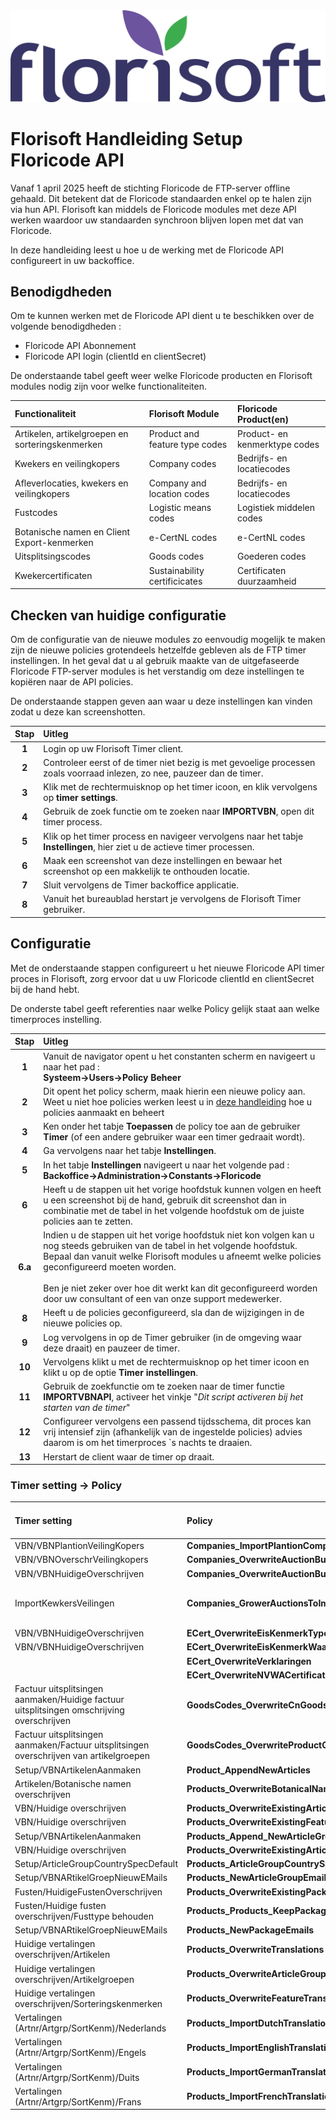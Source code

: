 <img src="../../fslogo.png" alt="Florisoft Logo">

# Florisoft Handleiding Setup Floricode API

Vanaf 1 april 2025 heeft de stichting Floricode de FTP-server offline gehaald.
Dit betekent dat de Floricode standaarden enkel op te halen zijn via hun API.
Florisoft kan middels de Floricode modules met deze API werken waardoor uw standaarden synchroon blijven lopen met dat van Floricode.

In deze handleiding leest u hoe u de werking met de Floricode API configureert in uw backoffice.

## Benodigdheden

Om te kunnen werken met de Floricode API dient u te beschikken over de volgende benodigdheden :

- Floricode API Abonnement
- Floricode API login (clientId en clientSecret)

De onderstaande tabel geeft weer welke Floricode producten en Florisoft modules nodig zijn voor welke functionaliteiten. 

|Functionaliteit|Florisoft Module|Floricode Product(en)|
|:--|:--|:--|
|Artikelen, artikelgroepen en sorteringskenmerken|Product and feature type codes|Product- en kenmerktype codes|
|Kwekers en veilingkopers|Company codes|Bedrijfs- en locatiecodes|
|Afleverlocaties, kwekers en veilingkopers|Company and location codes|Bedrijfs- en locatiecodes|
|Fustcodes|Logistic means codes|Logistiek middelen codes|
|Botanische namen en Client Export-kenmerken|e-CertNL codes|e-CertNL codes|
|Uitsplitsingscodes|Goods codes|Goederen codes|
|Kwekercertificaten|Sustainability certificicates|Certificaten duurzaamheid|

## Checken van huidige configuratie

Om de configuratie van de nieuwe modules zo eenvoudig mogelijk te maken zijn de nieuwe policies grotendeels hetzelfde gebleven als de FTP timer instellingen.
In het geval dat u al gebruik maakte van de uitgefaseerde Floricode FTP-server modules is het verstandig om deze instellingen te kopiëren naar de API policies.

De onderstaande stappen geven aan waar u deze instellingen kan vinden zodat u deze kan screenshotten.

|Stap|Uitleg|
|:-:|:--|
|**1**|Login op uw Florisoft Timer client.|
|**2**|Controleer eerst of de timer niet bezig is met gevoelige processen zoals voorraad inlezen, zo nee, pauzeer dan de timer.|
|**3**|Klik met de rechtermuisknop op het timer icoon, en klik vervolgens op **timer settings**.|
|**4**|Gebruik de zoek functie om te zoeken naar **IMPORTVBN**, open dit timer process.|
|**5**|Klik op het timer process en navigeer vervolgens naar het tabje **Instellingen**, hier ziet u de actieve timer processen.|
|**6**|Maak een screenshot van deze instellingen en bewaar het screenshot op een makkelijk te onthouden locatie.|
|**7**|Sluit vervolgens de Timer backoffice applicatie.|
|**8**|Vanuit het bureaublad herstart je vervolgens de Florisoft Timer gebruiker.|

## Configuratie

Met de onderstaande stappen configureert u het nieuwe Floricode API timer proces in Florisoft, zorg ervoor dat u uw Floricode clientId en clientSecret bij de hand hebt.

De onderste tabel geeft referenties naar welke Policy gelijk staat aan welke timerproces instelling.

|Stap|Uitleg|
|:-:|:--|
|**1**|Vanuit de navigator opent u het constanten scherm en navigeert u naar het pad :<br>**Systeem→Users→Policy Beheer**|
|**2**|Dit opent het policy scherm, maak hierin een nieuwe policy aan. Weet u niet hoe policies werken leest u in [deze handleiding](https://github.com/florisoft/User.Manuals/blob/main/BASIS/Policy%20Management/Handleiding%20Policy%20Management%20NL.md) hoe u policies aanmaakt en beheert|
|**3**|Ken onder het tabje **Toepassen** de policy toe aan de gebruiker **Timer** (of een andere gebruiker waar een timer gedraait wordt).|
|**4**|Ga vervolgens naar het tabje **Instellingen**.|
|**5**|In het tabje **Instellingen** navigeert u naar het volgende pad :<br>**Backoffice→Administration→Constants→Floricode**|
|**6**|Heeft u de stappen uit het vorige hoofdstuk kunnen volgen en heeft u een screenshot bij de hand, gebruik dit screenshot dan in combinatie met de tabel in het volgende hoofdstuk om de juiste policies aan te zetten.|
|**6.a**|Indien u de stappen uit het vorige hoofdstuk niet kon volgen kan u nog steeds gebruiken van de tabel in het volgende hoofdstuk. Bepaal dan vanuit welke Florisoft modules u afneemt welke policies geconfigureerd moeten worden.<br><br>Ben je niet zeker over hoe dit werkt kan dit geconfigureerd worden door uw consultant of een van onze support medewerker. |
|**8**|Heeft u de policies geconfigureerd, sla dan de wijzigingen in de nieuwe policies op.|
|**9**|Log vervolgens in op de Timer gebruiker (in de omgeving waar deze draait) en pauzeer de timer.|
|**10**|Vervolgens klikt u met de rechtermuisknop op het timer icoon en klikt u op de optie **Timer instellingen**.|
|**11**|Gebruik de zoekfunctie om te zoeken naar de timer functie **IMPORTVBNAPI**, activeer het vinkje "*Dit script activeren bij het starten van de timer*"|
|**12**|Configureer vervolgens een passend tijdsschema, dit proces kan vrij intensief zijn (afhankelijk van de ingestelde policies) advies daarom is om het timerproces `s nachts te draaien.|
|**13**|Herstart de client waar de timer op draait.|

<!--
Policies die nog benoemd moeten worden aangezien deze geheel nieuw zijn, doe dit in de bovenstaande tabel.
 -->


### Timer setting → Policy

|Timer setting|Policy|Policy Functie omschrijving|
|:--|:--|:--|
|VBN/VBNPlantionVeilingKopers|**Companies_ImportPlantionCompanies**||
|VBN/VBNOverschrVeilingkopers|**Companies_OverwriteAuctionBuyerDescriptions**||
|VBN/VBNHuidigeOverschrijven|**Companies_OverwriteAuctionBuyers**||
|ImportKewkersVeilingen|**Companies_GrowerAuctionsToImport**|Standaard veiling codes "01", "02", "03"|
|VBN/VBNHuidigeOverschrijven|**ECert_OverwriteEisKenmerkTypes**||
|VBN/VBNHuidigeOverschrijven|**ECert_OverwriteEisKenmerkWaardes**||
||**ECert_OverwriteVerklaringen**||
||**ECert_OverwriteNVWACertificateFeature**||
|Factuur uitsplitsingen aanmaken/Huidige factuur uitsplitsingen omschrijving overschrijven|**GoodsCodes_OverwriteCnGoods**||
|Factuur uitsplitsingen aanmaken/Factuur uitsplitsingen overschrijven van artikelgroepen|**GoodsCodes_OverwriteProductGroupToCnGoods**||
|Setup/VBNArtikelenAanmaken|**Product_AppendNewArticles**||
|Artikelen/Botanische namen overschrijven|**Products_OverwriteBotanicalNames**||
|VBN/Huidige overschrijven|**Products_OverwriteExistingArticles**||
|VBN/Huidige overschrijven|**Products_OverwriteExistingFeatures**||
|Setup/VBNArtikelenAanmaken|**Products_Append_NewArticleGroups**||
|VBN/Huidige overschrijven|**Products_OverwriteExistingArticleGroups**||
|Setup/ArticleGroupCountrySpecDefault|**Products_ArticleGroupCountrySpecDefault**|| <!- New!- -->
|Setup/VBNARtikelGroepNieuwEMails|**Products_NewArticleGroupEmails**||<!- New!- -->
|Fusten/HuidigeFustenOverschrijven|**Products_OverwriteExistingPackages**||
|Fusten/Huidige fusten overschrijven/Fusttype behouden|**Products_Products_KeepPackageType**||
|Setup/VBNARtikelGroepNieuwEMails|**Products_NewPackageEmails**||<!- New!- -->
|Huidige vertalingen overschrijven/Artikelen|**Products_OverwriteTranslations**||
|Huidige vertalingen overschrijven/Artikelgroepen|**Products_OverwriteArticleGroupTranslations**||
|Huidige vertalingen overschrijven/Sorteringskenmerken|**Products_OverwriteFeatureTranslations**||
|Vertalingen (Artnr/Artgrp/SortKenm)/Nederlands|**Products_ImportDutchTranslations**||
|Vertalingen (Artnr/Artgrp/SortKenm)/Engels|**Products_ImportEnglishTranslations**||
|Vertalingen (Artnr/Artgrp/SortKenm)/Duits|**Products_ImportGermanTranslations**||
|Vertalingen (Artnr/Artgrp/SortKenm)/Frans|**Products_ImportFrenchTranslations**||

